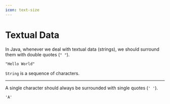 ```yaml
---
icon: text-size
---
```


# Textual Data

In Java, whenever we deal with textual data (strings), we should surround them with double quotes (`" "`).

```
"Hello World"
```

`String` is a sequence of characters.

***

A single character should always be surrounded with single quotes (`' '`).

```
'A'
```

